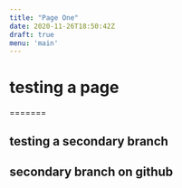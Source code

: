 ```yaml
---
title: "Page One"
date: 2020-11-26T18:50:42Z
draft: true
menu: 'main'
---
```


# testing a page

=======
## testing a secondary branch
## secondary branch on github
